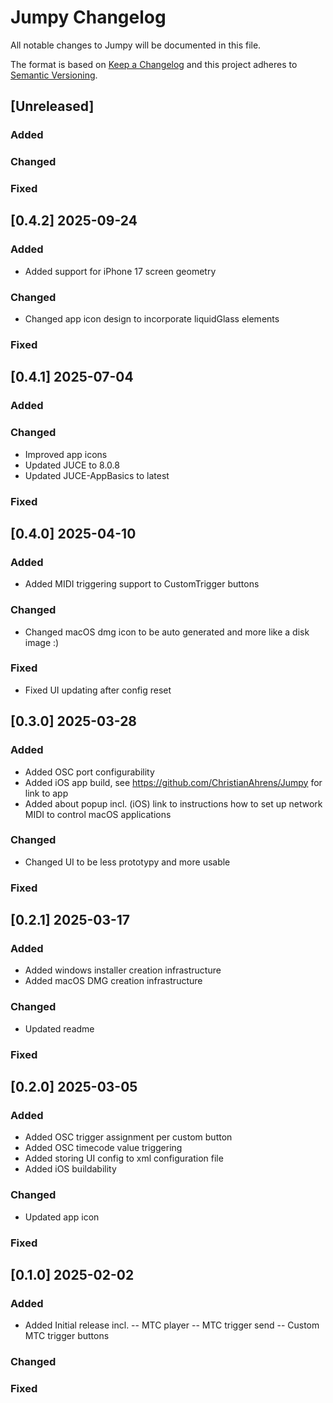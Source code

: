 # Jumpy Changelog
All notable changes to Jumpy will be documented in this file.

The format is based on [Keep a Changelog](http://keepachangelog.com/en/1.0.0/)
and this project adheres to [Semantic Versioning](http://semver.org/spec/v2.0.0.html).

## [Unreleased]
### Added

### Changed

### Fixed

## [0.4.2] 2025-09-24
### Added
- Added support for iPhone 17 screen geometry

### Changed
- Changed app icon design to incorporate liquidGlass elements

### Fixed

## [0.4.1] 2025-07-04
### Added

### Changed
- Improved app icons
- Updated JUCE to 8.0.8
- Updated JUCE-AppBasics to latest

### Fixed

## [0.4.0] 2025-04-10
### Added
- Added MIDI triggering support to CustomTrigger buttons

### Changed
- Changed macOS dmg icon to be auto generated and more like a disk image :)

### Fixed
- Fixed UI updating after config reset

## [0.3.0] 2025-03-28
### Added
- Added OSC port configurability
- Added iOS app build, see https://github.com/ChristianAhrens/Jumpy for link to app
- Added about popup incl. (iOS) link to instructions how to set up network MIDI to control macOS applications

### Changed
- Changed UI to be less prototypy and more usable

### Fixed

## [0.2.1] 2025-03-17
### Added
- Added windows installer creation infrastructure
- Added macOS DMG creation infrastructure

### Changed
- Updated readme

### Fixed

## [0.2.0] 2025-03-05
### Added
- Added OSC trigger assignment per custom button
- Added OSC timecode value triggering
- Added storing UI config to xml configuration file
- Added iOS buildability

### Changed
- Updated app icon

### Fixed

## [0.1.0] 2025-02-02
### Added
- Added Initial release incl.
-- MTC player
-- MTC trigger send
-- Custom MTC trigger buttons

### Changed

### Fixed
